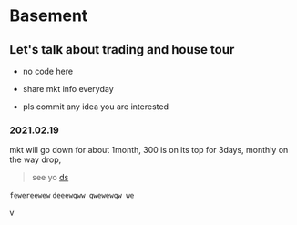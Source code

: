 # Basement
## Let's talk about trading and house tour
- no code here
+ share mkt info everyday
* pls commit any idea you are interested

### 2021.02.19

mkt will go down for about 1month,
300 is on its top for 3days,
monthly on the way drop,

> see yo
[ds](www.baidu.com)

`fewereewew`
`deeewqww
qwewewqw
we`

v


